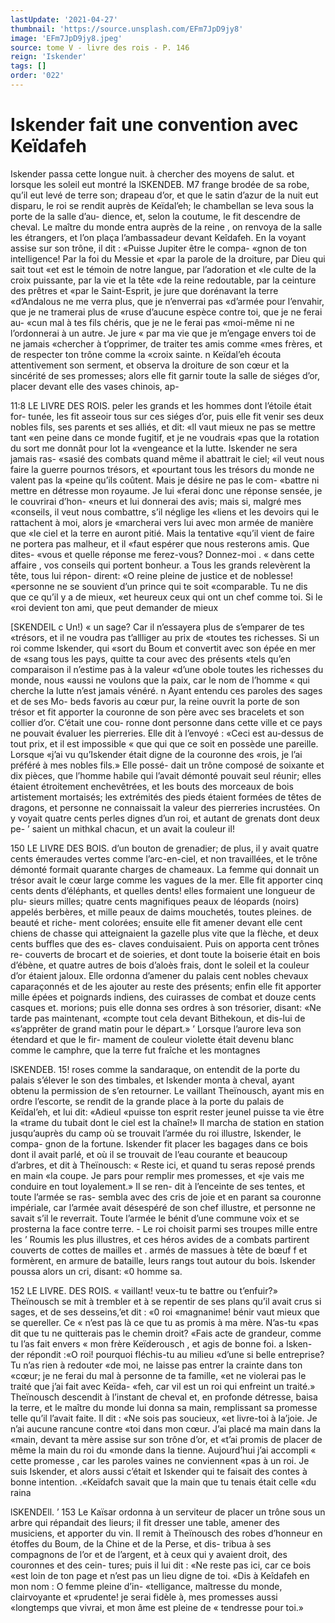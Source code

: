 ```yaml
---
lastUpdate: '2021-04-27'
thumbnail: 'https://source.unsplash.com/EFm7JpD9jy8'
image: 'EFm7JpD9jy8.jpeg'
source: tome V - livre des rois - P. 146
reign: 'Iskender'
tags: []
order: '022'
---
```


# Iskender fait une convention avec Keïdafeh

Iskender passa cette longue nuit. à chercher des moyens de salut. et lorsque les soleil eut montré la
lSKENDEB. M7 frange brodée de sa robe, qu’il eut levé de terre son;
drapeau d’or, et que le satin d’azur de la nuit eut disparu, le roi se rendit auprès de Keïdal’eh; le chambellan se leva sous la porte de la salle d’au- dience, et, selon la coutume, le fit descendre de cheval. Le maître du monde entra auprès de la reine ,
on renvoya de la salle les étrangers, et l’on plaça
l’ambassadeur devant Keîdafeh. En la voyant assise
sur son trône, il dit : «Puisse Jupiter être le compa-
«gnon de ton intelligence! Par la foi du Messie et
«par la parole de la droiture, par Dieu qui sait tout
«et est le témoin de notre langue, par l’adoration et
«le culte de la croix puissante, par la vie et la tête
«de la reine redoutable, par la ceinture des prêtres et
«par le Saint-Esprit, je jure que dorénavant la terre
«d’Andalous ne me verra plus, que je n’enverrai pas
«d’armée pour l’envahir, que je ne tramerai plus de
«ruse d’aucune espèce contre toi, que je ne ferai au-
«cun mal à tes fils chéris, que je ne le ferai pas
«moi-même ni ne l’ordonnerai à un autre. Je jure
« par ma vie que je m’engage envers toi de ne jamais
«chercher à t’opprimer, de traiter tes amis comme
«mes frères, et de respecter ton trône comme la «croix sainte. n
Keïdal’eh écouta attentivement son serment, et
observa la droiture de son cœur et la sincérité de ses
promesses; alors elle fit garnir toute la salle de siéges d’or, placer devant elle des vases chinois, ap-

11:8 LE LIVRE DES ROIS.
peler les grands et les hommes dont l’étoile était for-
tunée, les fit asseoir tous sur ces siéges d’or, puis
elle fit venir ses deux nobles fils, ses parents et ses alliés, et dit: «ll vaut mieux ne pas se mettre tant «en peine dans ce monde fugitif, et je ne voudrais «pas que la rotation du sort me donnât pour lot la
«vengeance et la lutte. Iskender ne sera jamais ras-
«sasié des combats quand même il abattrait le ciel;
«il veut nous faire la guerre pournos trésors, et
«pourtant tous les trésors du monde ne valent pas la «peine qu’ils coûtent. Mais je désire ne pas le com-
«battre ni mettre en détresse mon royaume. Je lui «ferai donc une réponse sensée, je le couvrirai d’hon-
«neurs et lui donnerai des avis; mais si, malgré mes «conseils, il veut nous combattre, s’il néglige les «liens et les devoirs qui le rattachent à moi, alors je «marcherai vers lui avec mon armée de manière que
«le ciel et la terre en auront pitié. Mais la tentative «qu’il vient de faire ne portera pas malheur, et il «faut espérer que nous resterons amis. Que dites- «vous et quelle réponse me ferez-vous? Donnez-moi .
« dans cette affaire , vos conseils qui portent bonheur. a
Tous les grands relevèrent la tête, tous lui répon- dirent: «O reine pleine de justice et de noblesse! «personne ne se souvient d’un prince qui te soit «comparable. Tu ne dis que ce qu’il y a de mieux,
«et heureux ceux qui ont un chef comme toi. Si le «roi devient ton ami, que peut demander de mieux

[SKENDEIL c Un!) « un sage? Car il n’essayera plus de s’emparer de tes
«trésors, et il ne voudra pas t’allliger au prix de «toutes tes richesses. Si un roi comme Iskender, qui «sort du Boum et convertit avec son épée en mer de «sang tous les pays, quitte ta cour avec des présents «tels qu’en comparaison il n’estime pas à la valeur
«d’une obole toutes les richesses du monde, nous «aussi ne voulons que la paix, car le nom de l’homme
« qui cherche la lutte n’est jamais vénéré. n
Ayant entendu ces paroles des sages et de ses Mo- beds favoris au cœur pur, la reine ouvrit la porte de son trésor et fit apporter la couronne de son père avec ses bracelets et son collier d’or. C’était une cou-
ronne dont personne dans cette ville et ce pays ne pouvait évaluer les pierreries. Elle dit à l’envoyé :
«Ceci est au-dessus de tout prix, et il est impossible « que qui que ce soit en possède une pareille. Lorsque «j’ai vu qu’Iskender était digne de la couronne des
«rois, je l’ai préféré à mes nobles fils.» Elle possé-
dait un trône composé de soixante et dix pièces, que l’homme habile qui l’avait démonté pouvait seul
réunir; elles étaient étroitement enchevêtrées, et les
bouts des morceaux de bois artistement mortaisés; les extrémités des pieds étaient formées de têtes de
dragons, et personne ne connaissait la valeur des pierreries incrustées. On y voyait quatre cents perles dignes d’un roi, et autant de grenats dont deux pe- ’ saient un mithkal chacun, et un avait la couleur
il!

150 LE LIVRE DES BOIS.
d’un bouton de grenadier; de plus, il y avait quatre cents émeraudes vertes comme l’arc-en-ciel, et non travaillées, et le trône démonté formait quarante
charges de chameaux. La femme qui donnait un trésor avait le cœur large comme les vagues de la mer. Elle fit apporter cinq cents dents d’éléphants, et
quelles dents! elles formaient une longueur de plu- sieurs milles; quatre cents magnifiques peaux de léopards (noirs) appelés berbères, et mille peaux de
daims mouchetés, toutes pleines. de beauté et riche- ment colorées; ensuite elle fit amener devant elle cent chiens de chasse qui atteignaient la gazelle plus vite que la flèche, et deux cents buffles que des es- claves conduisaient. Puis on apporta cent trônes re- couverts de brocart et de soieries, et dont toute la boiserie était en bois d’ébène, et quatre autres de
bois d’aloès frais, dont le soleil et la couleur d’or
étaient jaloux. Elle ordonna d’amener du palais cent nobles chevaux caparaçonnés et de les ajouter au reste
des présents; enfin elle fit apporter mille épées et poignards indiens, des cuirasses de combat et douze cents casques et. morions; puis elle donna ses ordres à son trésorier, disant: «Ne tarde pas maintenant,
«compte tout cela devant Bithekoun, et dis-lui de «s’apprêter de grand matin pour le départ.» ’
Lorsque l’aurore leva son étendard et que le fir- mament de couleur violette était devenu blanc comme le camphre, que la terre fut fraîche et les montagnes

lSKENDEB. 15! roses comme la sandaraque, on entendit de la porte
du palais s’élever le son des timbales, et Iskender monta à cheval, ayant obtenu la permission de s’en retourner. Le vaillant Theïnousch, ayant mis en ordre l’escorte, se rendit de la grande place à la porte du palais de Keïdal’eh, et lui dit: «Adieul «puisse ton esprit rester jeunel puisse ta vie être la «trame du tubait dont le ciel est la chaîne!» Il marcha
de station en station jusqu’auprès du camp où se trouvait l’armée du roi illustre, Iskender, le compa-
gnon de la fortune. Iskender fit placer les bagages dans ce bois dont il avait parlé, et où il se trouvait de l’eau courante et beaucoup d’arbres, et dit à Theïnousch:
« Reste ici, et quand tu seras reposé prends en main
«la coupe. Je pars pour remplir mes promesses, et «je vais me conduire en tout loyalement.» Il se ren-
dit à l’enceinte de ses tentes, et toute l’armée se ras-
sembla avec des cris de joie et en parant sa couronne impériale, car l’armée avait désespéré de son chef
illustre, et personne ne savait s’il le reverrait. Toute l’armée le bénit d’une commune voix et se prosterna
la face contre terre. -
Le roi choisit parmi ses troupes mille entre les
’ Roumis les plus illustres, et ces héros avides de a
combats partirent couverts de cottes de mailles et . armés de massues à tête de bœuf f et formèrent, en
armure de bataille, leurs rangs tout autour du bois. Iskender poussa alors un cri, disant: «0 homme
sa.

152 LE LIVRE. DES ROIS.
« vaillant! veux-tu te battre ou t’enfuir?» Theïnousch
se mit à trembler et à se repentir de ses plans qu’il avait crus si sages, et de ses desseins,’et dit : «0 roi «magnanime! bénir vaut mieux que se quereller. Ce « n’est pas là ce que tu as promis à ma mère. N’as-tu
«pas dit que tu ne quitterais pas le chemin droit? «Fais acte de grandeur, comme tu l’as fait envers
« mon frère Keïderousch , et agis de bonne foi. a Isken-
der répondit :«O roi! pourquoi fléchis-tu au milieu «d’une si belle entreprise? Tu n’as rien à redouter
«de moi, ne laisse pas entrer la crainte dans ton «cœur; je ne ferai du mal à personne de ta famille, «et ne violerai pas le traité que j’ai fait avec Keïda-
«feh, car vil est un roi qui enfreint un traité.»
Theïnousch descendit à l’instant de cheval et, en
profonde détresse, baisa la terre, et le maître du
monde lui donna sa main, remplissant sa promesse telle qu’il l’avait faite. Il dit : «Ne sois pas soucieux,
«et livre-toi à la’joie. Je n’ai aucune rancune contre
«toi dans mon cœur. J’ai placé ma main dans la
«main, devant ta mère assise sur son trône d’or, et
«t’ai promis de placer de même la main du roi du «monde dans la tienne. Aujourd’hui j’ai accompli
« cette promesse , car les paroles vaines ne conviennent «pas à un roi. Je suis Iskender, et alors aussi c’était
et Iskender qui te faisait des contes à bonne intention. .«Keïdafch savait que la main que tu tenais était celle
«du raina

lSKENDEll. ’ 153 Le Kaïsar ordonna à un serviteur de placer un
trône sous un arbre qui répandait des lieurs; il fit dresser une table, amener des musiciens, et apporter du vin. Il remit à Theïnousch des robes d’honneur en étoffes du Boum, de la Chine et de la Perse, et dis- tribua à ses compagnons de l’or et de l’argent, et
à ceux qui y avaient droit, des couronnes et des cein- tures; puis il lui dit : «Ne reste pas ici, car ce bois «est loin de ton page et n’est pas un lieu digne de toi.
«Dis à Keîdafeh en mon nom : O femme pleine d’in-
«telligance, maîtresse du monde, clairvoyante et «prudente! je serai fidèle à, mes promesses aussi «longtemps que vivrai, et mon âme est pleine de « tendresse pour toi.»
